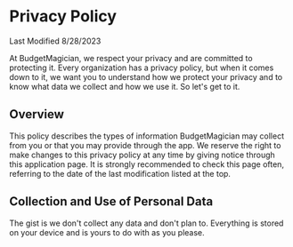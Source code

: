 # Privacy Policy

Last Modified 8/28/2023

At BudgetMagician, we respect your privacy and are committed to protecting it. Every organization has a privacy policy, but when it comes down to it, we want you to understand how 
we protect your privacy and to know what data we collect and how we use it. So let's get to it.

## Overview

This policy describes the types of information BudgetMagician may collect from you or that you may provide through the app.
We reserve the right to make changes to this privacy policy at any time by giving notice through this application page. It is strongly recommended to check this page often, 
referring to the date of the last modification listed at the top.

## Collection and Use of Personal Data

The gist is we don't collect any data and don't plan to. Everything is stored on your device and is yours to do with as you please.